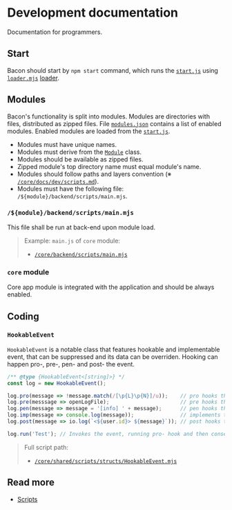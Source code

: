 # Development documentation
Documentation for programmers.

## Start
Bacon should start by `npm start` command, which runs the [`start.js`](/start.js) using [`loader.mjs`](/loader.mjs) [loader](https://nodejs.org/api/esm.html#loaders).

## Modules
Bacon's functionality is split into modules.
Modules are directories with files, distributed as zipped files.
File [`modules.json`](/modules/core/backend/data/modules.json) contains a list of enabled modules.
Enabled modules are loaded from the [`start.js`](/start.js).

- Modules must have unique names.
- Modules must derive from the [`Module`](/modules/core/backend/scripts/classes/Module.mjs) class.
- Modules should be available as zipped files.
- Zipped module's top directory name must equal module's name.
- Modules should follow paths and layers convention (※ [`/core/docs/dev/scripts.md`](/modules/core/docs/dev/scripts.md)).
- Modules must have the following file: `/${module}/backend/scripts/main.mjs`.

### `/${module}/backend/scripts/main.mjs`
This file shall be run at back-end upon module load.

> Example: `main.js` of `core` module:
> - [`/core/backend/scripts/main.mjs`](/modules/core/backend/scripts/main.mjs)

### `core` module
Core app module is integrated with the application and should be always enabled.

## Coding
### `HookableEvent`
`HookableEvent` is a notable class that features hookable and implementable event, that can be suppressed and its data can be overriden. Hooking can happen pro-, pre-, pen- and post- the event.

```js
/** @type {HookableEvent<[string]>} */
const log = new HookableEvent();

log.pro(message => !message.match(/[\p{L}\p{N}]/u));    // pro hooks the log event, will supresses it if a message contains no alphanumeric character.
log.pre(messsage => openLogFile);                       // pre hooks the log event, will invoke the `openLogFile` function before event implementators.
log.pen(message => message = '[info] ' + message);      // pen hooks the log event, will prepend the `[info] ` tag to the message — event's parameter.
log.imp(message => console.log(message));               // implements the log event, will `console.log` modified message that includes prepended tag.
log.post(message => io.log(`<${user.id}> ${message}`)); // post hooks the log event, will invoke `io.log` function with given message-based string.

log.run('Test'); // Invokes the event, running pro- hook and then consecutively: pre-, pen-, imp- and post- hooks if the event was not suppressed.
```

> Full script path:
> - [`/core/shared/scripts/structs/HookableEvent.mjs`](/modules/core/shared/scripts/structs/HookableEvent.mjs)

## Read more
- [Scripts](/docs/dev/scripts.md)
